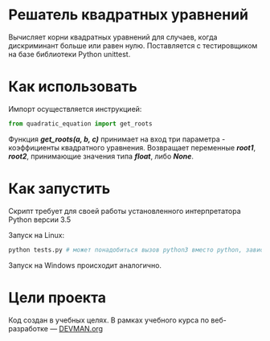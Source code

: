 # Решатель квадратных уравнений

Вычисляет корни квадратных уравнений для случаев, когда дискриминант больше или равен нулю. Поставляется с тестировщиком на базе библиотеки Python unittest.

# Как использовать

Импорт осуществляется инструкцией:
```python
from quadratic_equation import get_roots 
```
Функция ***get_roots(a, b, c)*** принимает на вход три параметра - коэффициенты квадратного уравнения.
Возвращает переменные ***root1***, ***root2***, принимающие значения типа ***float***, либо ***None***.

# Как запустить

Скрипт требует для своей работы установленного интерпретатора Python версии 3.5

Запуск на Linux:

```bash
python tests.py # может понадобиться вызов python3 вместо python, зависит от настроек операционной системы
```

Запуск на Windows происходит аналогично.

# Цели проекта

Код создан в учебных целях. В рамках учебного курса по веб-разработке ― [DEVMAN.org](https://devman.org)

